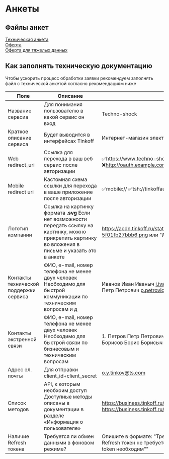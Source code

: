 # Анкеты

## Файлы анкет

[Техническая анкета](../ank.docx)  
[Оферта]()  
[Оферта для тяжелых данных]()

## Как заполнять техническую документацию

Чтобы ускорить процесс обработки заявки рекомендуем заполнять файл с технической анкетой согласно рекомендациям ниже


Поле | Описание | Пример |
 --- | --- | --- |
Название сервсиа | Для понимания пользователю в какой сервис он вход | Techno-shoсk | 
Краткое описание сервиса | Будет выводится в интерфейсах Tinkoff | Интернет-магазин электроники | 
Web redirect_uri | Ссылка для перехода в ваш веб сервис после авторизации  | ✅https://www.techno-shock.ru/auth/tinkoff/callback/  ❌https://example.com/  ❌http://oauth.example.com:8080/path  ❌http://127.0.0.1:1234/path  |
Mobile redirect uri | Кастомная схема ссылки для перехода в ваше приложение после авторизации | ✅mobile://  ✅tsh://tinkoffauthorized  ❌https://... | 
Логотип компании | Ссылка на картинку формата **.svg**  Если нет возможности передать ссылку на картинку, можно прикрепить картинку во вложения в письме и указать это в анкете  | https://acdn.tinkoff.ru/static/documents/703d269e-ec01-4187-9544-5f01fb27bbb6.png  или  "**Логотип во вложениях к письму**"| 
Контакты технической поддержки сервиса | ФИО, e-mail, номер телефона не менее двух человек  Необходимо для быстрой коммуникации по техническим вопросам и д | Иванов Иван Иваныч i.ivanov@ts.com +7999999999 *Ведущий разработчик*  Петров Петр Петрович p.petrovics@ts.com +78888888888 *Менеджер проекта*  | 
Контакты экстренной связи | ФИО, e-mail, номер телефона не менее двух человек  Необходимо для быстрой связи по бизнесовым и техническим вопросам | 1. Петров Петр Петрович p.petrovics@tc.com +78888888888 *Менеджер проекта*  2. Борисов Борис Борисыч bb.br@ts.com +7977777777 *Директор* |
Адрес эл. почты | Для отправки client_id+client_secret | o.y.tinkov@ts.com |
Список методов | API, к которым необхоим доступ  Доступные методы описаны в документации в разделе «Информация о пользователе» | https://business.tinkoff.ru/openapi/docs#section/Poluchenie-uchyotnyh-dannyh  https://business.tinkoff.ru/openapi/docs#operation/getApiV1IndividualDocumentsPassport  |
Наличие Refresh токена | Требуется ли обмен данными в фоновом режиме? | Опишите в формате: "Требуется разовое получение пользовательских данных, Refresh токен не требуется"  **или**  "Планируем регулярное обновление данных, Refresh token необходим"" |
